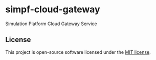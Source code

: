 # simpf-cloud-gateway

Simulation Platform Cloud Gateway Service

## License
This project is open-source software licensed under the [MIT license](LICENSE).
